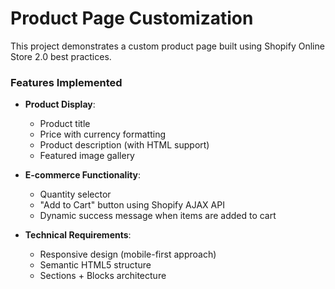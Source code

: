# Product Page Customization

This project demonstrates a custom product page built using Shopify Online Store 2.0 best practices.

### Features Implemented

- **Product Display**:
  - Product title
  - Price with currency formatting
  - Product description (with HTML support)
  - Featured image gallery

- **E-commerce Functionality**:
  - Quantity selector
  - "Add to Cart" button using Shopify AJAX API
  - Dynamic success message when items are added to cart

- **Technical Requirements**:
  - Responsive design (mobile-first approach)
  - Semantic HTML5 structure
  - Sections + Blocks architecture
